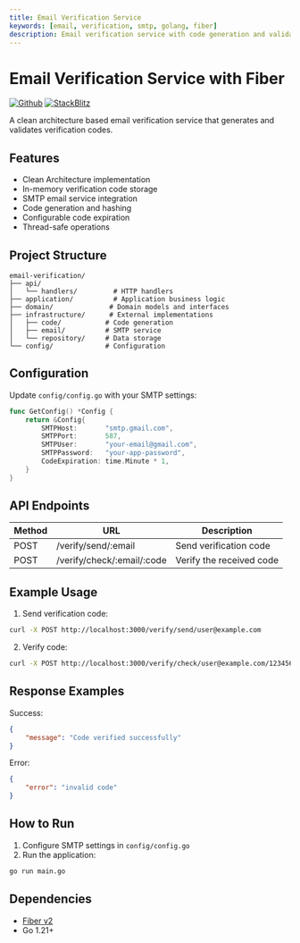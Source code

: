 ```yaml
---
title: Email Verification Service
keywords: [email, verification, smtp, golang, fiber]
description: Email verification service with code generation and validation
---
```


# Email Verification Service with Fiber

[![Github](https://img.shields.io/static/v1?label=&message=Github&color=2ea44f&style=for-the-badge&logo=github)](https://github.com/gofiber/recipes/tree/master/email-verification) [![StackBlitz](https://img.shields.io/static/v1?label=&message=StackBlitz&color=2ea44f&style=for-the-badge&logo=StackBlitz)](https://stackblitz.com/github/gofiber/recipes/tree/master/email-verification)

A clean architecture based email verification service that generates and validates verification codes.

## Features

- Clean Architecture implementation
- In-memory verification code storage
- SMTP email service integration
- Code generation and hashing
- Configurable code expiration
- Thread-safe operations

## Project Structure

```
email-verification/
├── api/
│   └── handlers/         # HTTP handlers
├── application/          # Application business logic
├── domain/              # Domain models and interfaces
├── infrastructure/      # External implementations
│   ├── code/           # Code generation
│   ├── email/          # SMTP service
│   └── repository/     # Data storage
└── config/             # Configuration
```

## Configuration

Update `config/config.go` with your SMTP settings:

```go
func GetConfig() *Config {
    return &Config{
        SMTPHost:       "smtp.gmail.com",
        SMTPPort:       587,
        SMTPUser:       "your-email@gmail.com",
        SMTPPassword:   "your-app-password",
        CodeExpiration: time.Minute * 1,
    }
}
```

## API Endpoints

| Method | URL                        | Description                    |
|--------|----------------------------|--------------------------------|
| POST   | /verify/send/:email        | Send verification code         |
| POST   | /verify/check/:email/:code | Verify the received code      |

## Example Usage

1. Send verification code:
```bash
curl -X POST http://localhost:3000/verify/send/user@example.com
```

2. Verify code:
```bash
curl -X POST http://localhost:3000/verify/check/user@example.com/123456
```

## Response Examples

Success:
```json
{
    "message": "Code verified successfully"
}
```

Error:
```json
{
    "error": "invalid code"
}
```

## How to Run

1. Configure SMTP settings in `config/config.go`
2. Run the application:
```bash
go run main.go
```

## Dependencies

- [Fiber v2](https://github.com/gofiber/fiber)
- Go 1.21+
